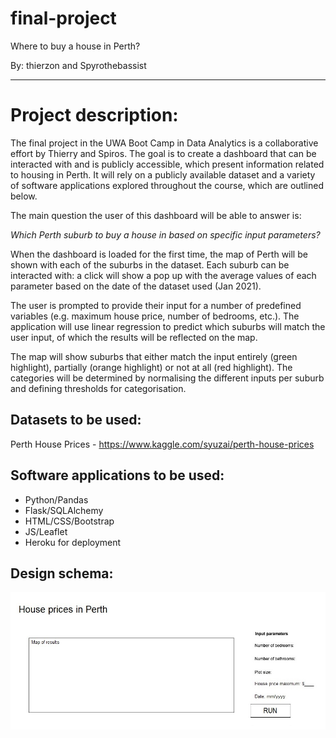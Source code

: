 # final-project

Where to buy a house in Perth?

By: thierzon and Spyrothebassist

-----

# Project description:

The final project in the UWA Boot Camp in Data Analytics is a collaborative effort by Thierry and Spiros. The goal is to create a dashboard that can be interacted with and is publicly accessible, which present information related to housing in Perth. It will rely on a publicly available dataset and a variety of software applications explored throughout the course, which are outlined below. 


The main question the user of this dashboard will be able to answer is: <br>

<i> Which Perth suburb to buy a house in based on specific input parameters? </i>

When the dashboard is loaded for the first time, the map of Perth will be shown with each of the suburbs in the dataset. Each suburb can be interacted with: a click will show a pop up with the average values of each parameter based on the date of the dataset used (Jan 2021).

The user is prompted to provide their input for a number of predefined variables (e.g. maximum house price, number of bedrooms, etc.). The application will use linear regression to predict which suburbs will match the user input, of which the results will be reflected on the map.

The map will show suburbs that either match the input entirely (green highlight), partially (orange highlight) or not at all (red highlight). The categories will be determined by normalising the different inputs per suburb and defining thresholds for categorisation.


## Datasets to be used:
Perth House Prices - https://www.kaggle.com/syuzai/perth-house-prices 

## Software applications to be used:
* Python/Pandas
* Flask/SQLAlchemy
* HTML/CSS/Bootstrap
* JS/Leaflet
* Heroku for deployment

## Design schema: 
![Dashboard_schema](/static/img/Dashboard_schema_final.jpg)